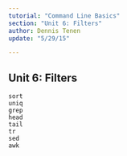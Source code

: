 ```yaml
---
tutorial: "Command Line Basics"
section: "Unit 6: Filters"
author: Dennis Tenen
update: "5/29/15"

---
```


## Unit 6: Filters

```
sort
uniq
grep
head
tail
tr
sed
awk
```

